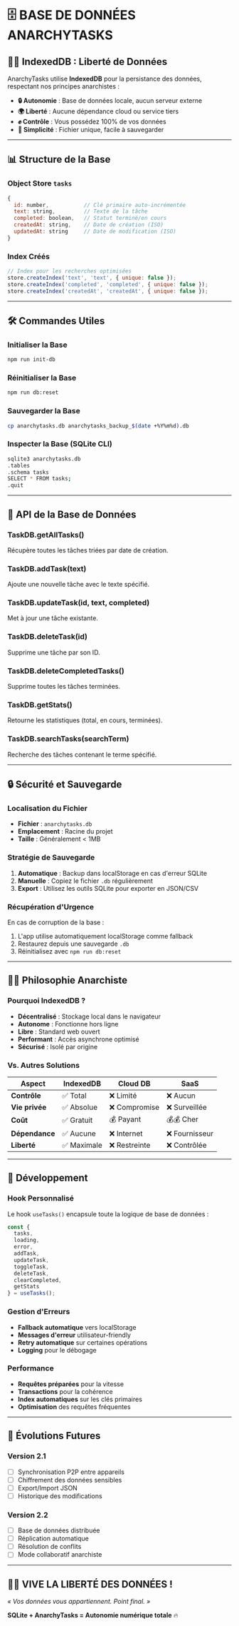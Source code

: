 # 🗄️ BASE DE DONNÉES ANARCHYTASKS

## 🏴‍☠️ IndexedDB : Liberté de Données

AnarchyTasks utilise **IndexedDB** pour la persistance des données, respectant nos principes anarchistes :

- **🔒 Autonomie** : Base de données locale, aucun serveur externe
- **🌍 Liberté** : Aucune dépendance cloud ou service tiers
- **✊ Contrôle** : Vous possédez 100% de vos données
- **🔄 Simplicité** : Fichier unique, facile à sauvegarder

---

## 📊 Structure de la Base

### Object Store `tasks`
```javascript
{
  id: number,           // Clé primaire auto-incrémentée
  text: string,         // Texte de la tâche
  completed: boolean,   // Statut terminé/en cours
  createdAt: string,    // Date de création (ISO)
  updatedAt: string     // Date de modification (ISO)
}
```

### Index Créés
```javascript
// Index pour les recherches optimisées
store.createIndex('text', 'text', { unique: false });
store.createIndex('completed', 'completed', { unique: false });
store.createIndex('createdAt', 'createdAt', { unique: false });
```

---

## 🛠️ Commandes Utiles

### Initialiser la Base
```bash
npm run init-db
```

### Réinitialiser la Base
```bash
npm run db:reset
```

### Sauvegarder la Base
```bash
cp anarchytasks.db anarchytasks_backup_$(date +%Y%m%d).db
```

### Inspecter la Base (SQLite CLI)
```bash
sqlite3 anarchytasks.db
.tables
.schema tasks
SELECT * FROM tasks;
.quit
```

---

## 🔄 API de la Base de Données

### TaskDB.getAllTasks()
Récupère toutes les tâches triées par date de création.

### TaskDB.addTask(text)
Ajoute une nouvelle tâche avec le texte spécifié.

### TaskDB.updateTask(id, text, completed)
Met à jour une tâche existante.

### TaskDB.deleteTask(id)
Supprime une tâche par son ID.

### TaskDB.deleteCompletedTasks()
Supprime toutes les tâches terminées.

### TaskDB.getStats()
Retourne les statistiques (total, en cours, terminées).

### TaskDB.searchTasks(searchTerm)
Recherche des tâches contenant le terme spécifié.

---

## 🔒 Sécurité et Sauvegarde

### Localisation du Fichier
- **Fichier** : `anarchytasks.db`
- **Emplacement** : Racine du projet
- **Taille** : Généralement < 1MB

### Stratégie de Sauvegarde
1. **Automatique** : Backup dans localStorage en cas d'erreur SQLite
2. **Manuelle** : Copiez le fichier `.db` régulièrement
3. **Export** : Utilisez les outils SQLite pour exporter en JSON/CSV

### Récupération d'Urgence
En cas de corruption de la base :
1. L'app utilise automatiquement localStorage comme fallback
2. Restaurez depuis une sauvegarde `.db`
3. Réinitialisez avec `npm run db:reset`

---

## 🏴‍☠️ Philosophie Anarchiste

### Pourquoi IndexedDB ?
- **Décentralisé** : Stockage local dans le navigateur
- **Autonome** : Fonctionne hors ligne
- **Libre** : Standard web ouvert
- **Performant** : Accès asynchrone optimisé
- **Sécurisé** : Isolé par origine

### Vs. Autres Solutions
| Aspect | IndexedDB | Cloud DB | SaaS |
|--------|-----------|----------|------|
| **Contrôle** | ✅ Total | ❌ Limité | ❌ Aucun |
| **Vie privée** | ✅ Absolue | ❌ Compromise | ❌ Surveillée |
| **Coût** | ✅ Gratuit | 💰 Payant | 💰💰 Cher |
| **Dépendance** | ✅ Aucune | ❌ Internet | ❌ Fournisseur |
| **Liberté** | ✅ Maximale | ❌ Restreinte | ❌ Contrôlée |

---

## 🔧 Développement

### Hook Personnalisé
Le hook `useTasks()` encapsule toute la logique de base de données :

```javascript
const {
  tasks,
  loading,
  error,
  addTask,
  updateTask,
  toggleTask,
  deleteTask,
  clearCompleted,
  getStats
} = useTasks();
```

### Gestion d'Erreurs
- **Fallback automatique** vers localStorage
- **Messages d'erreur** utilisateur-friendly
- **Retry automatique** sur certaines opérations
- **Logging** pour le débogage

### Performance
- **Requêtes préparées** pour la vitesse
- **Transactions** pour la cohérence
- **Index automatiques** sur les clés primaires
- **Optimisation** des requêtes fréquentes

---

## 🎯 Évolutions Futures

### Version 2.1
- [ ] Synchronisation P2P entre appareils
- [ ] Chiffrement des données sensibles
- [ ] Export/Import JSON
- [ ] Historique des modifications

### Version 2.2
- [ ] Base de données distribuée
- [ ] Réplication automatique
- [ ] Résolution de conflits
- [ ] Mode collaboratif anarchiste

---

## 🏴‍☠️ VIVE LA LIBERTÉ DES DONNÉES !

*« Vos données vous appartiennent. Point final. »*

**SQLite + AnarchyTasks = Autonomie numérique totale** 🔥